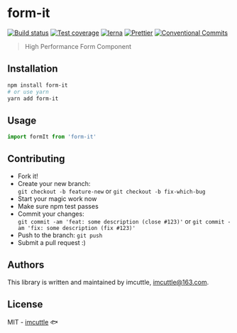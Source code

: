 # form-it

[![Build status](https://img.shields.io/travis/imcuttle/form-it/master.svg?style=flat-square)](https://travis-ci.org/imcuttle/form-it)
[![Test coverage](https://img.shields.io/codecov/c/github/imcuttle/form-it.svg?style=flat-square)](https://codecov.io/github/imcuttle/form-it?branch=master)
[![lerna](https://img.shields.io/badge/maintained%20with-lerna-cc00ff.svg?style=flat-square)](https://lernajs.io/)
[![Prettier](https://img.shields.io/badge/code_style-prettier-ff69b4.svg?style=flat-square)](https://prettier.io/)
[![Conventional Commits](https://img.shields.io/badge/Conventional%20Commits-1.0.0-yellow.svg?style=flat-square)](https://conventionalcommits.org)

> High Performance Form Component

## Installation

```bash
npm install form-it
# or use yarn
yarn add form-it
```

## Usage

```javascript
import formIt from 'form-it'
```

## Contributing

- Fork it!
- Create your new branch:\
  `git checkout -b feature-new` or `git checkout -b fix-which-bug`
- Start your magic work now
- Make sure npm test passes
- Commit your changes:\
  `git commit -am 'feat: some description (close #123)'` or `git commit -am 'fix: some description (fix #123)'`
- Push to the branch: `git push`
- Submit a pull request :)

## Authors

This library is written and maintained by imcuttle, <a href="mailto:imcuttle@163.com">imcuttle@163.com</a>.

## License

MIT - [imcuttle](https://github.com/imcuttle) 🐟
